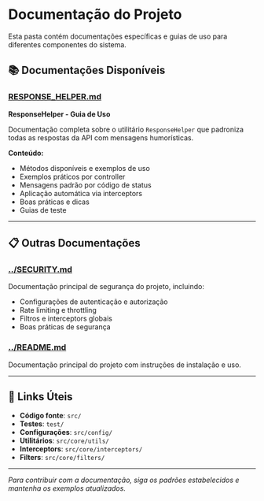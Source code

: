 # Documentação do Projeto

Esta pasta contém documentações específicas e guias de uso para diferentes componentes do sistema.

## 📚 Documentações Disponíveis

### [RESPONSE_HELPER.md](./RESPONSE_HELPER.md)
**ResponseHelper - Guia de Uso**

Documentação completa sobre o utilitário `ResponseHelper` que padroniza todas as respostas da API com mensagens humorísticas.

**Conteúdo:**
- Métodos disponíveis e exemplos de uso
- Exemplos práticos por controller
- Mensagens padrão por código de status
- Aplicação automática via interceptors
- Boas práticas e dicas
- Guias de teste

---

## 📋 Outras Documentações

### [../SECURITY.md](../SECURITY.md)
Documentação principal de segurança do projeto, incluindo:
- Configurações de autenticação e autorização
- Rate limiting e throttling
- Filtros e interceptors globais
- Boas práticas de segurança

### [../README.md](../README.md)
Documentação principal do projeto com instruções de instalação e uso.

---

## 🔗 Links Úteis

- **Código fonte**: `src/`
- **Testes**: `test/`
- **Configurações**: `src/config/`
- **Utilitários**: `src/core/utils/`
- **Interceptors**: `src/core/interceptors/`
- **Filters**: `src/core/filters/`

---

*Para contribuir com a documentação, siga os padrões estabelecidos e mantenha os exemplos atualizados.*